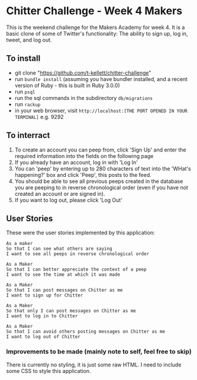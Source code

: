 # Chitter Challenge - Week 4 Makers
This is the weekend challenge for the Makers Academy for week 4. It is a basic clone of some of Twitter's functionality: The ability to sign up, log in, tweet, and log out.

## To install
- git clone "https://github.com/t-kellett/chitter-challenge"
- run `bundle install` (assuming you have bundler installed, and a recent version of Ruby - this is built in Ruby 3.0.0)
- run `psql`
- run the sql commands in the subdirectory `db/migrations`
- run `rackup`
- in your web browser, visit `http://localhost:[THE PORT OPENED IN YOUR TERMINAL]` e.g. 9292

## To interract
1. To create an account you can peep from, click 'Sign Up' and enter the required information into the fields on the following page
2. If you already have an account, log in with 'Log In'
3. You can 'peep' by entering up to 280 characters of text into the 'WHat's happening?' box and click 'Peep', this posts to the feed.
4. You should be able to see all previous peeps created in the database you are peeping to in reverse chronological order (even if you have not created an account or are signed in).
4. If you want to log out, please click 'Log Out'

## User Stories
These were the user stories implemented by this application:

```
As a maker
So that I can see what others are saying  
I want to see all peeps in reverse chronological order

As a Maker
So that I can better appreciate the context of a peep
I want to see the time at which it was made

As a Maker
So that I can post messages on Chitter as me
I want to sign up for Chitter

As a Maker
So that only I can post messages on Chitter as me
I want to log in to Chitter

As a Maker
So that I can avoid others posting messages on Chitter as me
I want to log out of Chitter
```

### Improvements to be made (mainly note to self, feel free to skip)
There is currently no styling, it is just some raw HTML. I need to include some CSS to style this application.


